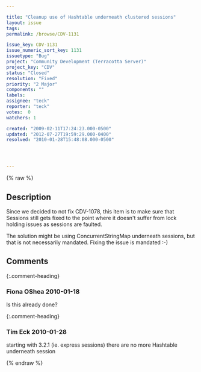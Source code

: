```yaml
---

title: "Cleanup use of Hashtable underneath clustered sessions"
layout: issue
tags: 
permalink: /browse/CDV-1131

issue_key: CDV-1131
issue_numeric_sort_key: 1131
issuetype: "Bug"
project: "Community Development (Terracotta Server)"
project_key: "CDV"
status: "Closed"
resolution: "Fixed"
priority: "2 Major"
components: ""
labels: 
assignee: "teck"
reporter: "teck"
votes:  0
watchers: 1

created: "2009-02-11T17:24:23.000-0500"
updated: "2012-07-27T19:59:29.000-0400"
resolved: "2010-01-28T15:48:08.000-0500"




---
```


{% raw %}

## Description

<div markdown="1" class="description">

Since we decided to not fix CDV-1078, this item is to make sure that Sessions still gets fixed to the point where it doesn't suffer from lock holding issues as sessions are faulted.

The solution might be using ConcurrentStringMap underneath sessions, but that is not necessarily mandated. Fixing the issue is mandated :-)


</div>

## Comments


{:.comment-heading}
### **Fiona OShea** <span class="date">2010-01-18</span>

<div markdown="1" class="comment">

Is this already done?

</div>


{:.comment-heading}
### **Tim Eck** <span class="date">2010-01-28</span>

<div markdown="1" class="comment">

starting with 3.2.1 (ie. express sessions)  there are no more Hashtable underneath session


</div>



{% endraw %}
